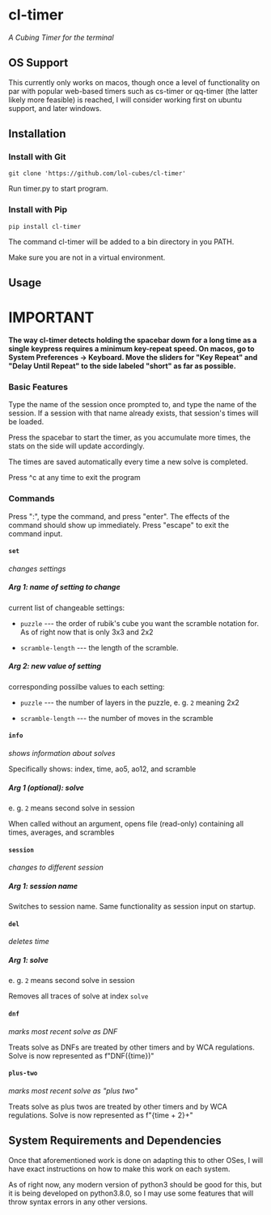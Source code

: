 # cl-timer

*A Cubing Timer for the terminal*

## OS Support

This currently only works on macos, though once a level of functionality on par with popular web-based timers such as cs-timer or qq-timer (the latter likely more feasible) is reached, I will consider working first on ubuntu support, and later windows.

## Installation

### Install with Git

`git clone 'https://github.com/lol-cubes/cl-timer'`

Run timer.py to start program.

### Install with Pip

`pip install cl-timer`

The command cl-timer will be added to a bin directory in you PATH.

Make sure you are not in a virtual environment.

## Usage

# IMPORTANT

**The way cl-timer detects holding the spacebar down for a long time as a single keypress requires a minimum key-repeat speed. On macos, go to System Preferences -> Keyboard. Move the sliders for "Key Repeat" and "Delay Until Repeat" to the side labeled "short" as far as possible.**

### Basic Features

Type the name of the session once prompted to, and type the name of the session.
If a session with that name already exists, that session's times will be loaded.

Press the spacebar to start the timer, as you accumulate more times, the stats on the side will update accordingly.

The times are saved automatically every time a new solve is completed.

Press ^c at any time to exit the program

### Commands

Press ":", type the command, and press "enter". The effects of the command should show up immediately. Press "escape" to exit the command input.

#### `set`

*changes settings*

##### Arg 1: name of setting to change

current list of changeable settings:

- `puzzle` --- the order of rubik's cube you want the scramble notation for. As of right now that is only 3x3 and 2x2

- `scramble-length` --- the length of the scramble.

##### Arg 2: new value of setting

corresponding possilbe values to each setting:

- `puzzle` --- the number of layers in the puzzle, e. g. `2` meaning 2x2

- `scramble-length` --- the number of moves in the scramble

#### `info`

*shows information about solves*

Specifically shows: index, time, ao5, ao12, and scramble

##### Arg 1 *(optional)*: solve

e. g. `2` means second solve in session

When called without an argument, opens file (read-only) containing all times, averages, and scrambles

#### `session`

*changes to different session*

##### Arg 1: session name

Switches to session name. Same functionality as session input on startup.

#### `del`

*deletes time*

##### Arg 1: solve

e. g. `2` means second solve in session

Removes all traces of solve at index `solve`

#### `dnf`

*marks most recent solve as DNF*

Treats solve as DNFs are treated by other timers and by WCA regulations.
Solve is now represented as f"DNF({time})"

#### `plus-two`

*marks most recent solve as "plus two"*

Treats solve as plus twos are treated by other timers and by WCA regulations.
Solve is now represented as f"{time + 2}+"

## System Requirements and Dependencies

Once that aforementioned work is done on adapting this to other OSes, I will have exact instructions on how to make this work on each system.

As of right now, any modern version of python3 should be good for this, but it is being developed on python3.8.0, so I may use some features that will throw syntax errors in any other versions.